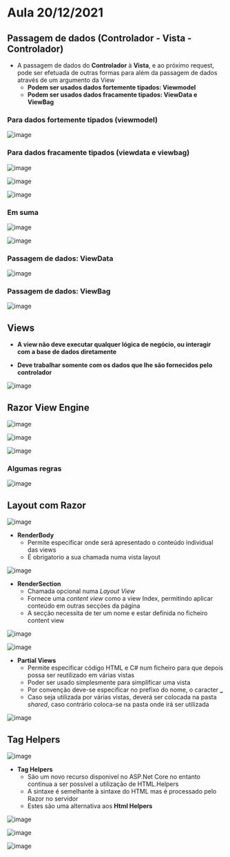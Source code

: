 # Aula 20/12/2021

## Passagem de dados (Controlador - Vista - Controlador)

- A passagem de dados do **Controlador** à **Vista**, e ao próximo request, pode ser efetuada de outras formas para além da passagem de dados através de um argumento da View
  - **Podem ser usados dados fortemente tipados: Viewmodel**
  - **Podem ser usados dados fracamente tipados: ViewData e ViewBag**

### Para dados fortemente tipados (viewmodel)

![image](https://user-images.githubusercontent.com/12052283/148756966-24830aa1-037f-4688-b95b-23182f601921.png)


### Para dados fracamente tipados (viewdata e viewbag)

![image](https://user-images.githubusercontent.com/12052283/148757119-1fe1a4f8-95b6-46b9-b8a7-dc92e56ce18b.png)

![image](https://user-images.githubusercontent.com/12052283/148757185-eb9e0534-1ec6-4cf7-b305-3b3de7facb13.png)

![image](https://user-images.githubusercontent.com/12052283/148757298-f2aa4872-694c-498c-96d9-9e460b7c65f2.png)

### Em suma

![image](https://user-images.githubusercontent.com/12052283/148757455-0253238c-6cb9-4a14-9593-681c10605cb2.png)

![image](https://user-images.githubusercontent.com/12052283/148757488-e7116c1f-8713-4e4d-8d3f-e700d7ea7129.png)

### Passagem de dados: ViewData

![image](https://user-images.githubusercontent.com/12052283/148757628-47e8bcdb-047a-4b2c-ae43-69ca39f86855.png)

### Passagem de dados: ViewBag

![image](https://user-images.githubusercontent.com/12052283/148757710-8f410883-60e3-4838-8390-1c82621cc467.png)

## Views

- **A view não deve executar qualquer lógica de negócio, ou interagir com a base de dados diretamente**

- **Deve trabalhar somente com os dados que lhe são fornecidos pelo controlador**

![image](https://user-images.githubusercontent.com/12052283/148758024-f8b298a5-cd9d-45bf-a2fb-e9775ea8ce6a.png)

## Razor View Engine

![image](https://user-images.githubusercontent.com/12052283/148761297-b10179a4-2df1-4ca5-98b7-ec47b372a103.png)

![image](https://user-images.githubusercontent.com/12052283/148761434-d3db617d-6531-45fc-bcb7-2e785f4460f3.png)

![image](https://user-images.githubusercontent.com/12052283/148761560-ed091f25-4a57-48f8-84c3-26016346e278.png)

### Algumas regras

![image](https://user-images.githubusercontent.com/12052283/148761618-eefb91d4-7cc8-4c94-879d-3c3bf90d7211.png)

## Layout com Razor

![image](https://user-images.githubusercontent.com/12052283/148761795-e715c4b4-8c45-4ddd-859b-7ed115c7e4c1.png)

- **RenderBody**
  - Permite especificar onde será apresentado o conteúdo individual das views
  - É obrigatorio a sua chamada numa vista layout

![image](https://user-images.githubusercontent.com/12052283/148761920-7c3d8e9c-c7ed-49ec-b88d-fb32d3c9cca8.png)

- **RenderSection**
  - Chamada opcional numa *Layout View*
  - Fornece uma *content view* como a view Index, permitindo aplicar conteúdo em outras secções da página
  - A secção necessita de ter um nome e estar definida no ficheiro content view
  
![image](https://user-images.githubusercontent.com/12052283/148762194-8a7ace86-db67-4814-805b-384b3797f5e7.png)

![image](https://user-images.githubusercontent.com/12052283/148762391-c48c142b-3667-4495-aa6c-30306b74fa93.png)

- **Partial Views**
  - Permite especificar código HTML e C# num ficheiro para que depois possa ser reutilizado em várias vistas
  - Poder ser usado simplesmente para simplificar uma vista
  - Por convenção deve-se especificar no prefixo do nome, o caracter **_**
  - Caso seja utilizada por várias vistas, deverá ser colocada na pasta *shared*, caso contrário coloca-se na pasta onde irá ser utilizada

![image](https://user-images.githubusercontent.com/12052283/148762645-6d50513a-202b-4da4-8d60-4f757dfd919d.png)


## Tag Helpers

![image](https://user-images.githubusercontent.com/12052283/148763905-5fd05f31-b93f-4604-8235-eae21a86e4f9.png)

- **Tag Helpers**
  - São um novo recurso disponivel no ASP.Net Core no entanto continua a ser possível a utilização de HTML.Helpers
  - A sintaxe é semelhante à sintaxe do HTML mas é processado pelo Razor no servidor
  - Estes são uma alternativa aos **Html Helpers**
  
![image](https://user-images.githubusercontent.com/12052283/148764070-6c61da60-1777-4626-bb44-865dab510c2a.png)

![image](https://user-images.githubusercontent.com/12052283/148764356-76d44b43-a72a-4f6c-802a-7a21aa982f13.png)

![image](https://user-images.githubusercontent.com/12052283/148764471-cacdda68-9e9d-45eb-960e-1675454cba58.png)
